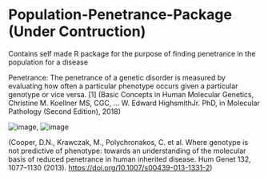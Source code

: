 # Population-Penetrance-Package (Under Contruction)
Contains self made R package for the purpose of finding penetrance in the population for a disease

Penetrance: The penetrance of a genetic disorder is measured by evaluating how often a particular phenotype occurs given a particular genotype or vice versa. [1]
(Basic Concepts in Human Molecular Genetics, Christine M. Koellner MS, CGC, ... W. Edward HighsmithJr. PhD, in Molecular Pathology (Second Edition), 2018)


![image](https://github.com/user-attachments/assets/331fc1bb-cc53-4d47-a85f-7eb5efcdb3ee), ![image](https://github.com/user-attachments/assets/b7c313f9-6c59-4b55-be67-616472dbbfe8)


(Cooper, D.N., Krawczak, M., Polychronakos, C. et al. Where genotype is not predictive of phenotype: towards an understanding of the molecular basis of reduced penetrance in human inherited disease. Hum Genet 132, 1077–1130 (2013). https://doi.org/10.1007/s00439-013-1331-2)
